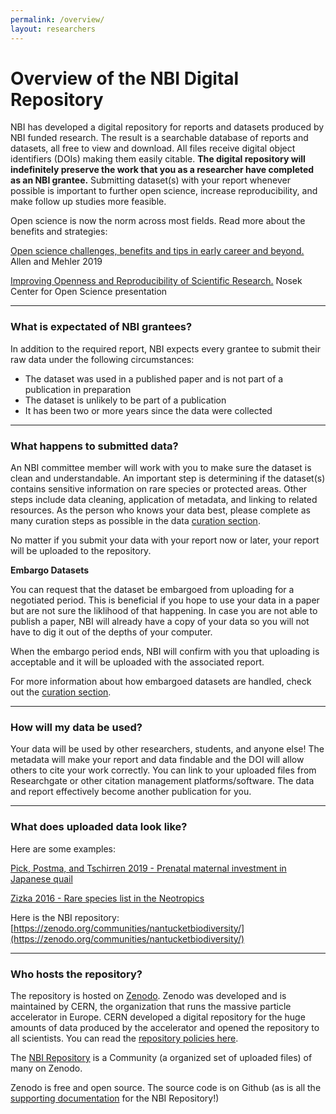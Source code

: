 ```yaml
---
permalink: /overview/
layout: researchers
---
```



# Overview of the NBI Digital Repository

NBI has developed a digital repository for reports and datasets produced by NBI funded research. The result is a searchable database of reports and datasets, all free to view and download. All files receive digital object identifiers (DOIs) making them easily citable. **The digital repository will indefinitely preserve the work that you as a researcher have completed as an NBI grantee.** Submitting dataset(s) with your report whenever possible is important to further open science, increase reproducibility, and make follow up studies more feasible.

Open science is now the norm across most fields. Read more about the benefits and strategies:

[Open science challenges, benefits and tips in early career and beyond.](https://journals.plos.org/plosbiology/article?id=10.1371/journal.pbio.3000246) Allen and Mehler 2019

[Improving Openness and Reproducibility of Scientific Research.](https://www.nsf.gov/attachments/132722/public/EHR_ACslides3.pdf)  Nosek Center for Open Science presentation

---

### What is expectated of NBI grantees?
In addition to the required report, NBI expects every grantee to submit their raw data under the following circumstances:
- The dataset was used in a published paper and is not part of a publication in preparation
- The dataset is unlikely to be part of a publication
- It has been two or more years since the data were collected

---

### What happens to submitted data?
An NBI committee member will work with you to make sure the dataset is clean and understandable. An important step is determining if the dataset(s) contains sensitive information on rare species or protected areas. Other steps include data cleaning, application of metadata, and linking to related resources. As the person who knows your data best, please complete as many curation steps as possible in the data [curation section](https://nantucketbiodiversity.github.io/NBIdigitalrepo/curation/).

No matter if you submit your data with your report now or later, your report will be uploaded to the repository.

**Embargo Datasets**

You can request that the dataset be embargoed from uploading for a negotiated period. This is beneficial if you hope to use your data in a paper but are not sure the liklihood of that happening. In case you are not able to publish a paper, NBI will already have a copy of your data so you will not have to dig it out of the depths of your computer. 

When the embargo period ends, NBI will confirm with you that uploading is acceptable and it will be uploaded with the associated report. 

For more information about how embargoed datasets are handled, check out the [curation section](https://nantucketbiodiversity.github.io/NBIdigitalrepo/curation/).

---

### How will my data be used?

Your data will be used by other researchers, students, and anyone else! The metadata will make your report and data findable and the DOI will allow others to cite your work correctly. You can link to your uploaded files from Researchgate or other citation management platforms/software. The data and report effectively become another publication for you.

---

### What does uploaded data look like?

Here are some examples:

[Pick, Postma, and Tschirren 2019 - Prenatal maternal investment in Japanese quail](https://zenodo.org/record/2611152#.XkTacyP9l1s)

[Zizka 2016 - Rare species list in the Neotropics](https://zenodo.org/record/125594#.XkTaLyP9l1s)

Here is the NBI repository: [https://zenodo.org/communities/nantucketbiodiversity/](https://zenodo.org/communities/nantucketbiodiversity/)

---

### Who hosts the repository?

The repository is hosted on [Zenodo](https://about.zenodo.org). Zenodo was developed and is maintained by CERN, the organization that runs the massive particle accelerator in Europe. CERN developed a digital repository for the huge amounts of data produced by the accelerator and opened the repository to all scientists. You can read the [repository policies here](https://about.zenodo.org/policies/).

The [NBI Repository](https://zenodo.org/communities/nantucketbiodiversity/) is a Community (a organized set of uploaded files) of many on Zenodo.

Zenodo is free and open source.  The source code is on Github (as is all the <a href="{{ site.github.repository_url }}">supporting documentation</a> for the NBI Repository!) 



